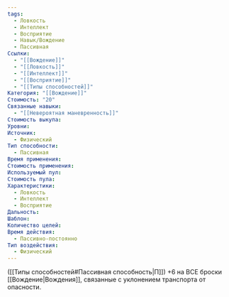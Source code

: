 ```yaml
---
tags:
  - Ловкость
  - Интеллект
  - Восприятие
  - Навык/Вождение
  - Пассивная
Ссылки:
  - "[[Вождение]]"
  - "[[Ловкость]]"
  - "[[Интеллект]]"
  - "[[Восприятие]]"
  - "[[Типы способностей]]"
Категория: "[[Вождение]]"
Стоимость: "20"
Связанные навыки:
  - "[[Невероятная маневренность]]"
Стоимость выкупа: 
Уровни: 
Источник:
  - Физический
Тип способности:
  - Пассивная
Время применения: 
Стоимость применения: 
Используемый пул: 
Стоимость пула: 
Характеристики:
  - Ловкость
  - Интеллект
  - Восприятие
Дальность: 
Шаблон: 
Количество целей: 
Время действия:
  - Пассивно-постоянно
Тип воздействия:
  - Физический
---
```

([[Типы способностей#Пассивная способность|П]]) +6 на ВСЕ броски [[Вождение|Вождения]], связанные с уклонением транспорта от опасности. 